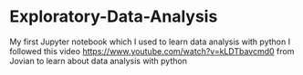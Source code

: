 # Exploratory-Data-Analysis
My first Jupyter notebook which I used to learn data analysis with python
I followed this video https://www.youtube.com/watch?v=kLDTbavcmd0 from Jovian to learn about data analysis with python

